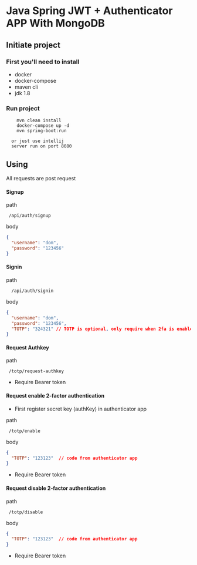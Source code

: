 # Java Spring JWT + Authenticator APP With MongoDB

## Initiate project

### First you'll need to install
<ul> 
<li>docker</li>
<li>docker-compose</li>
<li>maven cli</li>
<li>jdk 1.8</li>  
</ul>

### Run project 

```console
	mvn clean install
	docker-compose up -d
	mvn spring-boot:run
```
	  or just use intellij
	  server run on port 8080

## Using 

 All requests are post request 

#### Signup

path
```
 /api/auth/signup
```
body
```json
{
  "username": "dom",
  "password": "123456"
}
```
#### Signin

path
```
  /api/auth/signin
```
body
```json
{
  "username": "dom",
  "password": "123456",
  "TOTP": "324321" // TOTP is optional, only require when 2fa is enabled
}
```
#### Request Authkey 

path
```
 /totp/request-authkey
```
 * Require Bearer token


#### Request enable 2-factor authentication

 * First register secret key (authKey) in authenticator app

path
```
 /totp/enable
```
body
```json
{
  "TOTP": "123123"  // code from authenticator app 
}
```
 * Require Bearer token

#### Request disable 2-factor authentication

path
```
 /totp/disable
```
body
```json
{
  "TOTP": "123123"  // code from authenticator app 
}
```
 * Require Bearer token



